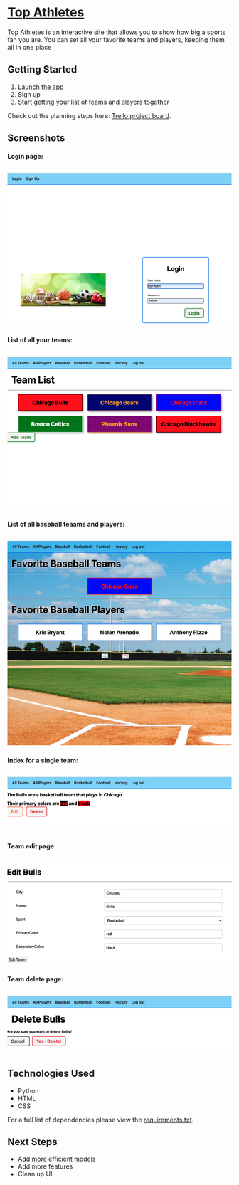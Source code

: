 # [Top Athletes](https://topathletes.herokuapp.com/)

Top Athletes is an interactive site that allows you to show how big a sports fan you are. You can set all your favorite teams and players, keeping them all in one place




## Getting Started

1. [Launch the app](https://topathletes.herokuapp.com/)
2. Sign up
3. Start getting your list of teams and players together

Check out the planning steps here:
[Trello project board](https://trello.com/b/MzMYoPZ0/top-athletes).


## Screenshots

#### Login page:
![login](./readmepics/login.png)
---

#### List of all your teams:
![teams](./readmepics/teams.png)
---


#### List of all baseball teaams and players:
![baseball](./readmepics/baseball.png)
---


#### Index for a single team:
![team](./readmepics/team.png)
---


#### Team edit page:
![edit](./readmepics/edit.png)
---


#### Team delete page:
![delete](./readmepics/delete.png)
---


## Technologies Used

- Python
- HTML
- CSS

For a full list of dependencies please view the [requirements.txt](https://github.com/yoni1994/topathletes/blob/main/requirements.txt).

## Next Steps

- Add more efficient models
- Add more features
- Clean up UI

